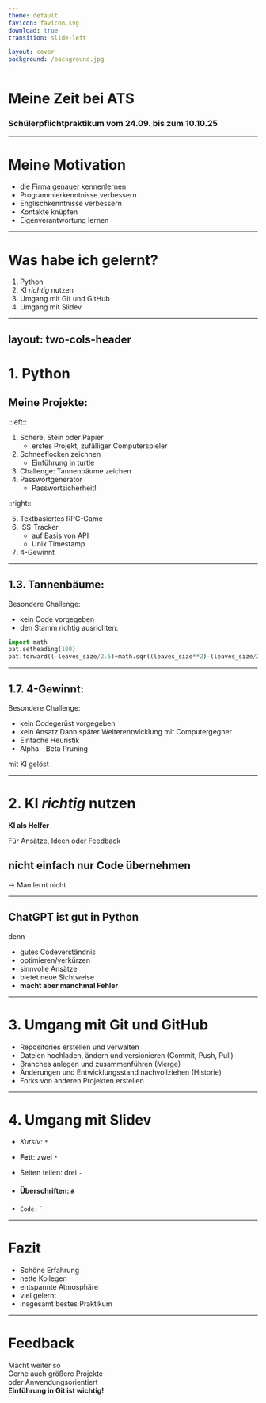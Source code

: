 ```yaml
---
theme: default
favicon: favicon.svg
download: true
transition: slide-left

layout: cover
background: /background.jpg
---
```


# Meine Zeit bei ATS
### Schülerpflichtpraktikum vom 24.09. bis zum 10.10.25

---

# Meine Motivation
<v-clicks>

- die Firma genauer kennenlernen
- Programmierkenntnisse verbessern
- Englischkenntnisse verbessern
- Kontakte knüpfen
- Eigenverantwortung lernen

</v-clicks>

---

# Was habe ich gelernt?
<v-clicks>

1. Python
2. KI *richtig* nutzen
3. Umgang mit Git und GitHub
4. Umgang mit Slidev

</v-clicks>

---
layout: two-cols-header
---

# 1. Python
## Meine Projekte:

::left::

<v-clicks>

1. Schere, Stein oder Papier
    - erstes Projekt, zufälliger Computerspieler
2. Schneeflocken zeichnen
    - Einführung in turtle
3. Challenge: Tannenbäume zeichen
4. Passwortgenerator
    - Passwortsicherheit!

</v-clicks>

::right::

<v-clicks>

5. Textbasiertes RPG-Game
6. ISS-Tracker
    - auf Basis von API
    - Unix Timestamp
7. 4-Gewinnt

</v-clicks>

<style>
.two-cols-header {
  column-gap: 20px; /* Adjust the gap size */
  grid-template-rows: 0.4fr 1fr; /* Adjust the header row height */
}
</style>
---

## 1.3. Tannenbäume:
Besondere Challenge:
  - kein Code vorgegeben
  - den Stamm richtig ausrichten:

```python {1|2|3}
import math
pat.setheading(180)
pat.forward((-leaves_size/2.5)+math.sqr((leaves_size**2)-(leaves_size/2)**2))
```

---

## 1.7. 4-Gewinnt:
Besondere Challenge:
  - kein Codegerüst vorgegeben
  - kein Ansatz
Dann später Weiterentwicklung mit Computergegner
  - Einfache Heuristik
  - Alpha - Beta Pruning

mit KI gelöst

---

# 2. KI *richtig* nutzen
**KI als Helfer**

Für Ansätze, Ideen oder Feedback
## **nicht einfach nur Code übernehmen**
  -> Man lernt nicht

---

## **ChatGPT ist gut in Python**
denn
- gutes Codeverständnis
- optimieren/verkürzen
- sinnvolle Ansätze
- bietet neue Sichtweise
- **macht aber manchmal Fehler**

---

# 3. Umgang mit Git und GitHub
- Repositories erstellen und verwalten
- Dateien hochladen, ändern und versionieren (Commit, Push, Pull)
- Branches anlegen und zusammenführen (Merge)
- Änderungen und Entwicklungsstand nachvollziehen (Historie)
- Forks von anderen Projekten erstellen

---

# 4. Umgang mit Slidev
- *Kursiv*: `*` 

- **Fett**: zwei `*` 

- Seiten teilen: drei `-` 

- #### Überschriften: `#`

- `Code:` `

---

# Fazit
- Schöne Erfahrung
- nette Kollegen
- entspannte Atmosphäre
- viel gelernt
- insgesamt bestes Praktikum

---

# Feedback
Macht weiter so  
Gerne auch größere Projekte  
oder Anwendungsorientiert  
**Einführung in Git ist wichtig!**






